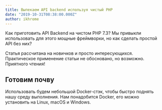 ```yaml
---
title: Выпекаем API backend используя чистый PHP
date: "2019-10-31T08:38:00.000Z"
author: ikhrome
---
```


Как приготовить API Backend на чистом PHP 7.3? Мы привыкли использовать для этого мощные фреймворки, но как сделать простой API без них?

Статья рассчитана на новичков и просто интересующихся. Практическое применение статьи не обосновано, но возможно. Приятного чтения!

<!-- more -->

## Готовим почву

Использовать будем небольшой Docker-стэк, чтобы быстро поднять нашу среду выполнения. Нам понадобится Docker, его можно установить на Linux, macOS и Windows.
